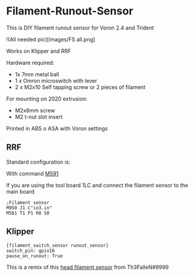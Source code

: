 # Filament-Runout-Sensor
This is DIY filament runout sensor for Voron 2.4 and Trident

!(All needed pic)[images/FS all.png]

Works on Klipper and RRF

Hardware required:

- 1x 7mm metal ball
- 1 x Omron microswitch with lever
- 2 x M2x10 Self tapping screw or 2 pieces of filament

For mounting on 2020 extrusion:

- M2x8mm screw
- M2 t-nut slot insert

Printed in ABS o ASA with Voron settings

## RRF 

Standard configuration is:

With command [M591](https://docs.duet3d.com/User_manual/Reference/Gcodes#m591-configure-filament-sensing)

If you are using the tool board 1LC and connect the filament sensor to the main board
```
;Filament sensor
M950 J1 C"io3.in"
M581 T1 P1 R0 S0
```
## Klipper
```
[filament_switch_sensor runout_sensor]
switch_pin: gpio16
pause_on_runout: True
```

This is a remix of this [head filament sensor](https://github.com/EtteGit/EnragedRabbitProject/tree/main/usermods/LGX_Toolhead_Sensor) from Th3FalleN#9999


